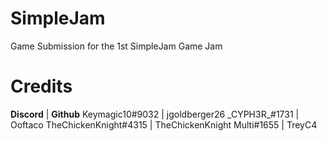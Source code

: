 # SimpleJam
Game Submission for the 1st SimpleJam Game Jam

# Credits

**Discord**               | **Github**
Keymagic10#9032         | jgoldberger26
\_CYPH3R_#1731        | Ooftaco
TheChickenKnight#4315 | TheChickenKnight
Multi#1655            | TreyC4
